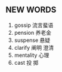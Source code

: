 ## NEW WORDS

1. gossip 流言蜚语
2. pension 养老金
3. suspense 悬疑
4. clarify 阐明 澄清
5. mentality 心理
6. cast 投 掷
